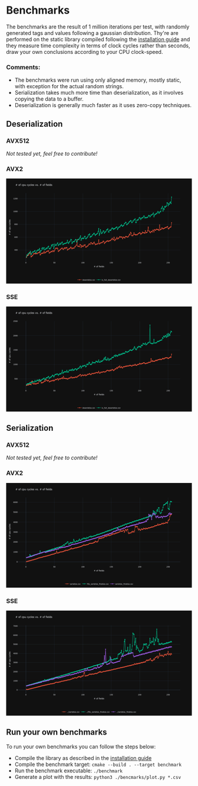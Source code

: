 # Benchmarks

The benchmarks are the result of 1 million iterations per test, with randomly generated tags and values following a gaussian distribution.
Thy're are performed on the static library compiled following the [installation guide](installation.md) and they measure time complexity in terms of clock cycles rather than seconds, draw your own conclusions according to your CPU clock-speed.

### Comments:
  - The benchmarks were run using only aligned memory, mostly static, with exception for the actual random strings.
  - Serialization takes much more time than deserialization, as it involves copying the data to a buffer.
  - Deserialization is generally much faster as it uses zero-copy techniques.

## Deserialization

### AVX512
  *Not tested yet, feel free to contribute!*
### AVX2
  ![Deserialization_avx2](../images/deserialize_avx2.png)
### SSE
  ![Deserialization_sse](../images/deserialize_sse.png)

## Serialization

### AVX512
  *Not tested yet, feel free to contribute!*
### AVX2
  ![Serialization_avx2](../images/serialize_avx2.png)
### SSE
  ![Serialization_sse](../images/serialize_sse.png)

## Run your own benchmarks

To run your own benchmarks you can follow the steps below:

  - Compile the library as described in the [installation guide](installation.md)
  - Compile the benchmark target: ```cmake --build . --target benchmark```
  - Run the benchmark executable: ```./benchmark```
  - Generate a plot with the results: ```python3 ./bencmarks/plot.py *.csv```